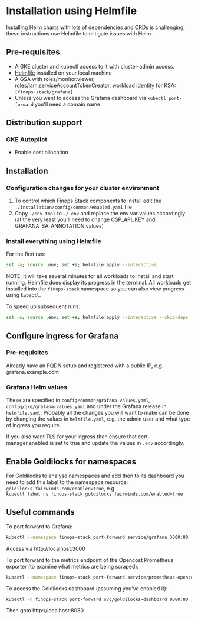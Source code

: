 # Installation using Helmfile

Installing Helm charts with lots of dependencies and CRDs is challenging; these instructions use Helmfile to mitigate issues with Helm.

## Pre-requisites

- A GKE cluster and kubectl access to it with cluster-admin access.
- [Helmfile](https://helmfile.readthedocs.io/en/latest/#installation) installed on your local machine
- A GSA with roles/monitor.viewer, roles/iam.serviceAccountTokenCreator, workload identity for KSA: `[finops-stack/grafana]`
- Unless you want to access the Grafana dashboard via `kubectl port-forward` you'll need a domain name

## Distribution support

### GKE Autopilot

- Enable cost allocation

## Installation

### Configuration changes for your cluster environment

1. To control which Finops Stack components to install edit the `./installation/config/common/enabled.yaml` file
1. Copy `./env.tmpl` to `./.env` and replace the env var values accordingly (at the very least you'll need to change CSP_API_KEY and GRAFANA_SA_ANNOTATION values)

### Install everything using Helmfile

For the first run:

```bash
set -a; source .env; set +a; helmfile apply --interactive
```

NOTE: it will take several minutes for all workloads to install and start running. Helmfile does display its progress in the terminal. All workloads get installed into the `finops-stack` namespace so you can also view progress using `kubectl`.

To speed up subsequent runs:

```bash
set -a; source .env; set +a; helmfile apply --interactive --skip-deps
```

## Configure ingress for Grafana

### Pre-requisites

Already have an FQDN setup and registered with a public IP, e.g. grafana.example.com

### Grafana Helm values

These are specified in `config/common/grafana-values.yaml`, `config/gke/grafana-values.yaml` and under the Grafana release in `helmfile.yaml`. Probably all the changes you will want to make can be done by changing the values in `helmfile.yaml`, e.g. the admin user and what type of ingress you require.

If you also want TLS for your ingress then ensure that cert-manager.enabled is set to true and update the values in `.env` accordingly.

## Enable Goldilocks for namespaces

For Goldilocks to analyse namespaces and add then to its dashboard you need to add this label to the namespace resource: `goldilocks.fairwinds.com/enabled=true`, e.g.  
`kubectl label ns finops-stack goldilocks.fairwinds.com/enabled=true`

## Useful commands

To port forward to Grafana:

```bash
kubectl --namespace finops-stack port-forward service/grafana 3000:80
```

Access via http://localhost:3000

To port forward to the metrics endpoint of the Opencost Prometheus exporter (to examine what metrics are being scraped):

```bash
kubectl --namespace finops-stack port-forward service/prometheus-opencost-exporter 9003:9003
```

To access the Goldilocks dashboard (assuming you've enabled it):

```bash
kubectl -n finops-stack port-forward svc/goldilocks-dashboard 8080:80
```

Then goto http://localhost:8080